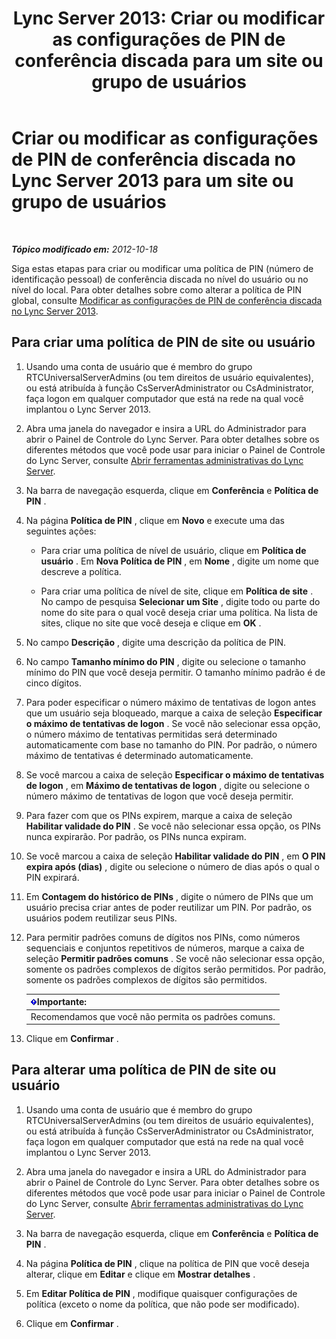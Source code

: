 ﻿---
title: 'Lync Server 2013: Criar ou modificar as configurações de PIN de conferência discada para um site ou grupo de usuários'
TOCTitle: Criar ou modificar as configurações de PIN de conferência discada para um site ou grupo de usuários
ms:assetid: c29bab5c-2b93-48e0-ae0b-29564daaff9a
ms:mtpsurl: https://technet.microsoft.com/pt-br/library/Gg412959(v=OCS.15)
ms:contentKeyID: 49308011
ms.date: 05/19/2016
mtps_version: v=OCS.15
ms.translationtype: HT
---

# Criar ou modificar as configurações de PIN de conferência discada no Lync Server 2013 para um site ou grupo de usuários

 

_**Tópico modificado em:** 2012-10-18_

Siga estas etapas para criar ou modificar uma política de PIN (número de identificação pessoal) de conferência discada no nível do usuário ou no nível do local. Para obter detalhes sobre como alterar a política de PIN global, consulte [Modificar as configurações de PIN de conferência discada no Lync Server 2013](lync-server-2013-modify-the-default-dial-in-conferencing-pin-settings.md).

## Para criar uma política de PIN de site ou usuário

1.  Usando uma conta de usuário que é membro do grupo RTCUniversalServerAdmins (ou tem direitos de usuário equivalentes), ou está atribuída à função CsServerAdministrator ou CsAdministrator, faça logon em qualquer computador que está na rede na qual você implantou o Lync Server 2013.

2.  Abra uma janela do navegador e insira a URL do Administrador para abrir o Painel de Controle do Lync Server. Para obter detalhes sobre os diferentes métodos que você pode usar para iniciar o Painel de Controle do Lync Server, consulte [Abrir ferramentas administrativas do Lync Server](lync-server-2013-open-lync-server-administrative-tools.md).

3.  Na barra de navegação esquerda, clique em **Conferência** e **Política de PIN** .

4.  Na página **Política de PIN** , clique em **Novo** e execute uma das seguintes ações:
    
      - Para criar uma política de nível de usuário, clique em **Política de usuário** . Em **Nova Política de PIN** , em **Nome** , digite um nome que descreve a política.
    
      - Para criar uma política de nível de site, clique em **Política de site** . No campo de pesquisa **Selecionar um Site** , digite todo ou parte do nome do site para o qual você deseja criar uma política. Na lista de sites, clique no site que você deseja e clique em **OK** .

5.  No campo **Descrição** , digite uma descrição da política de PIN.

6.  No campo **Tamanho mínimo do PIN** , digite ou selecione o tamanho mínimo do PIN que você deseja permitir. O tamanho mínimo padrão é de cinco dígitos.

7.  Para poder especificar o número máximo de tentativas de logon antes que um usuário seja bloqueado, marque a caixa de seleção **Especificar o máximo de tentativas de logon** . Se você não selecionar essa opção, o número máximo de tentativas permitidas será determinado automaticamente com base no tamanho do PIN. Por padrão, o número máximo de tentativas é determinado automaticamente.

8.  Se você marcou a caixa de seleção **Especificar o máximo de tentativas de logon** , em **Máximo de tentativas de logon** , digite ou selecione o número máximo de tentativas de logon que você deseja permitir.

9.  Para fazer com que os PINs expirem, marque a caixa de seleção **Habilitar validade do PIN** . Se você não selecionar essa opção, os PINs nunca expirarão. Por padrão, os PINs nunca expiram.

10. Se você marcou a caixa de seleção **Habilitar validade do PIN** , em **O PIN expira após (dias)** , digite ou selecione o número de dias após o qual o PIN expirará.

11. Em **Contagem do histórico de PINs** , digite o número de PINs que um usuário precisa criar antes de poder reutilizar um PIN. Por padrão, os usuários podem reutilizar seus PINs.

12. Para permitir padrões comuns de dígitos nos PINs, como números sequenciais e conjuntos repetitivos de números, marque a caixa de seleção **Permitir padrões comuns** . Se você não selecionar essa opção, somente os padrões complexos de dígitos serão permitidos. Por padrão, somente os padrões complexos de dígitos são permitidos.
    
    <table>
    <thead>
    <tr class="header">
    <th><img src="images/Gg425939.important(OCS.15).gif" title="important" alt="important" />Importante:</th>
    </tr>
    </thead>
    <tbody>
    <tr class="odd">
    <td>Recomendamos que você não permita os padrões comuns.</td>
    </tr>
    </tbody>
    </table>


13. Clique em **Confirmar** .

## Para alterar uma política de PIN de site ou usuário

1.  Usando uma conta de usuário que é membro do grupo RTCUniversalServerAdmins (ou tem direitos de usuário equivalentes), ou está atribuída à função CsServerAdministrator ou CsAdministrator, faça logon em qualquer computador que está na rede na qual você implantou o Lync Server 2013.

2.  Abra uma janela do navegador e insira a URL do Administrador para abrir o Painel de Controle do Lync Server. Para obter detalhes sobre os diferentes métodos que você pode usar para iniciar o Painel de Controle do Lync Server, consulte [Abrir ferramentas administrativas do Lync Server](lync-server-2013-open-lync-server-administrative-tools.md).

3.  Na barra de navegação esquerda, clique em **Conferência** e **Política de PIN** .

4.  Na página **Política de PIN** , clique na política de PIN que você deseja alterar, clique em **Editar** e clique em **Mostrar detalhes** .

5.  Em **Editar Política de PIN** , modifique quaisquer configurações de política (exceto o nome da política, que não pode ser modificado).

6.  Clique em **Confirmar** .

